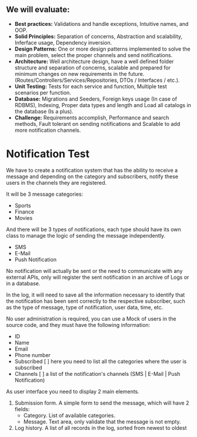 ## We will evaluate:

* __Best practices:__ Validations and handle exceptions, Intuitive names, and OOP.
* __Solid Principles:__ Separation of concerns, Abstraction and scalability, Inferface usage, Dependency 
inversion.
* __Design Patterns:__ One or more design patterns implemented to solve the main problem, select the proper 
channels and send notifications.
* __Architecture:__ Well architecture design, have a well defined folder structure and separation of concerns,
scalable and prepared for minimum changes on new requirements in the future.
(Routes/Controllers/Services/Repositories, DTOs / Interfaces / etc.).
* __Unit Testing:__ Tests for each service and function, Multiple test scenarios per function.
* __Database:__ Migrations and Seeders, Foreign keys usage (In case of RDBMS), Indexing, Proper data types 
and length and Load all catalogs in the database (Is a plus).
* __Challenge:__ Requirements accomplish, Performance and search methods, Fault tolerant on sending 
notifications and Scalable to add more notification channels.

# Notification Test

We have to create a notification system that has the ability to receive a message and depending on 
the category and subscribers, notify these users in the channels they are registered.

It will be 3 message categories:
* Sports
* Finance
* Movies

And there will be 3 types of notifications, each type should have its own class to manage the logic of 
sending the message independently.
* SMS
* E-Mail
* Push Notification

No notification will actually be sent or the need to communicate with any external APIs, only will 
register the sent notification in an archive of Logs or in a database.

In the log, it will need to save all the information necessary to identify that the notification has been 
sent correctly to the respective subscriber, such as the type of message, type of notification, user 
data, time, etc.

No user administration is required, you can use a Mock of users in the source code, and they must have 
the following information:
* ID
* Name
* Email
* Phone number
* Subscribed [ ] here you need to list all the categories where the user is subscribed
* Channels [ ] a list of the notification's channels (SMS | E-Mail | Push Notification)
  
As user interface you need to display 2 main elements.

1. Submission form. A simple form to send the message, which will have 2 fields: 
    * Category. List of available categories.
    * Message. Text area, only validate that the message is not empty.
2. Log history. A list of all records in the log, sorted from newest to oldest
